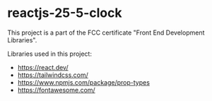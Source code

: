 # reactjs-25-5-clock

This project is a part of the FCC certificate
"Front End Development Libraries".

Libraries used in this project:
- https://react.dev/
- https://tailwindcss.com/
- https://www.npmjs.com/package/prop-types
- https://fontawesome.com/